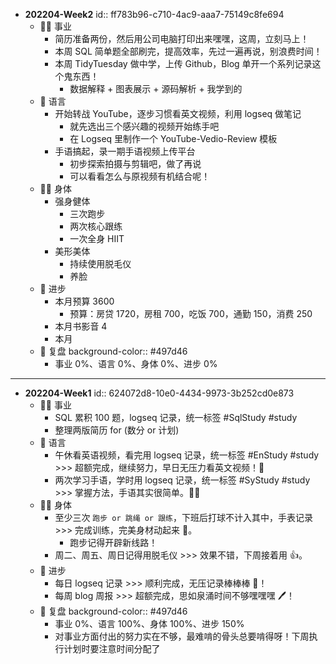 - **202204-Week2**
  id:: ff783b96-c710-4ac9-aaa7-75149c8fe694
	- 👨‍🔧 事业
		- 简历准备两份，然后用公司电脑打印出来嘿嘿，这周，立刻马上！
		- 本周 SQL 简单题全部刷完，提高效率，先过一遍再说，别浪费时间！
		- 本周 TidyTuesday 做中学，上传 Github，Blog 单开一个系列记录这个鬼东西！
			- 数据解释 + 图表展示 + 源码解析 + 我学到的
	- 🧿 语言
		- 开始转战 YouTube，逐步习惯看英文视频，利用 logseq 做笔记
			- 就先选出三个感兴趣的视频开始练手吧
			- 在 Logseq 里制作一个 YouTube-Vedio-Review 模板
		- 手语搞起，录一期手语视频上传平台
			- 初步探索拍摄与剪辑吧，做了再说
			- 可以看看怎么与原视频有机结合呢！
	- 🤸‍♂️ 身体
		- 强身健体
			- 三次跑步
			- 两次核心跟练
			- 一次全身 HIIT
		- 美形美体
			- 持续使用脱毛仪
			- 养脸
	- 🎈 进步
		- 本月预算 3600
			- 预算：房贷 1720，房租 700，吃饭 700，通勤 150，消费 250
		- 本月书影音 4
		- 本月
	- 🍳 复盘
	  background-color:: #497d46
		- 事业 0%、语言 0%、身体 0%、进步 0%
- ---
- **202204-Week1**
  id:: 624072d8-10e0-4434-9973-3b252cd0e873
	- 👨‍🔧 事业
		- SQL 累积 100 题，logseq 记录，统一标签 #SqlStudy #study
		- 整理两版简历 for (数分 or 计划)
	- 🧿 语言
		- 午休看英语视频，看完用 logseq 记录，统一标签 #EnStudy #study >>> 超额完成，继续努力，早日无压力看英文视频！👀
		- 两次学习手语，学时用 logseq 记录，统一标签 #SyStudy #study >>> 掌握方法，手语其实很简单。🙆‍♂️
	- 🤸‍♂️ 身体
		- 至少三次 `跑步 or 跳绳 or 跟练`，下班后打球不计入其中，手表记录 >>> 完成训练，完美身材动起来 🏃‍。
			- 跑步记得开辟新线路！
		- 周二、周五、周日记得用脱毛仪 >>> 效果不错，下周接着用 👍。
	- 🎈 进步
		- 每日 logseq 记录 >>> 顺利完成，无压记录棒棒棒 📃！
		- 每周 blog 周报 >>> 超额完成，思如泉涌时间不够嘿嘿嘿 🖊！
	- 🍳 复盘
	  background-color:: #497d46
		- 事业 0%、语言 100%、身体 100%、进步 150%
		- 对事业方面付出的努力实在不够，最难啃的骨头总要啃得呀！下周执行计划时要注意时间分配了